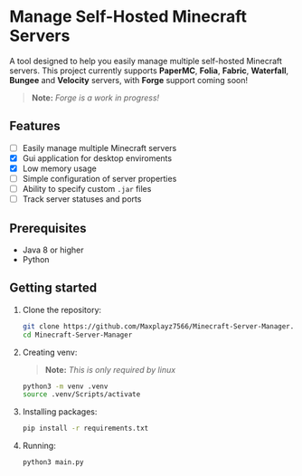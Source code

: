 # Manage Self-Hosted Minecraft Servers

A tool designed to help you easily manage multiple self-hosted Minecraft servers. This project currently supports **PaperMC**, **Folia**, **Fabric**, **Waterfall**, **Bungee** and **Velocity** servers, with **Forge** support coming soon!

> **Note:** *Forge is a work in progress!*

## Features

- [ ] Easily manage multiple Minecraft servers
- [x] Gui application for desktop enviroments
- [x] Low memory usage
- [ ] Simple configuration of server properties
- [ ] Ability to specify custom `.jar` files
- [ ] Track server statuses and ports

## Prerequisites

- Java 8 or higher
- Python

## Getting started

1. Clone the repository:
    ```bash
    git clone https://github.com/Maxplayz7566/Minecraft-Server-Manager.git
    cd Minecraft-Server-Manager
    ```
2. Creating venv: 
    > **Note:** *This is only required by linux*
   
    ```bash
    python3 -m venv .venv
    source .venv/Scripts/activate
    ```
3. Installing packages:
    ```bash
   pip install -r requirements.txt
   ```
4. Running:
    ```bash
   python3 main.py
    ```